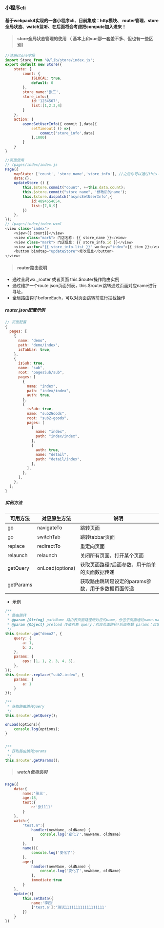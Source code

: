 ### 小程序cli

#### 基于webpack4实现的一套小程序cli、目前集成：http模块、 router管理、store全局状态、watch监听、在后面将会考虑把compute加入进来！

> #### store全局状态管理的使用 （ 基本上和vue那一套差不多、但也有一些区别）
```js
//注册store字段
import Store from '@/lib/store/index.js';
export default new Store({
    state: {
        count: {
            ISLOCAL: true,
            default: 0
        },
        store_name:'张三',
        store_info:{
            id:'1234567',
            list:[1,2,3,4]
        }
    },
    action: {
        asyncSetUserInfo({ commit },data){
            setTimeout( () =>{
                commit('store_info',data)
            },1000)
        }
    }
}

//页面使用
// /pages/index/index.js
Page({
    mapState: ['count', 'store_name','store_info'], //之后你可以通过this.data.xxx => 获取到store的值
    data:{},
    updateStore () {
        this.$store.commit("count", ++this.data.count);
        this.$store.commit("store_name", '修改后的name');
        this.$store.dispatch('asyncSetUserInfo',{
            id:4894654654,
            list:[7,8,9]
        })
    },
});
// /pages/index/index.wxml
<view class="index">
    <view>{{ count}}</view>
    <view class="mark"> 门店名称: {{ store_name }}</view>
    <view class="mark"> 门店信息: {{ store_info.id }}</view>
    <view wx:for="{{ store_info.list }}" wx:key="index">{{ item }}</view>
    <button bindtap="updateStore">修改信息</button>
</view>


```

> #### router路由说明
- 通过全局wx._router 或者页面 this.$router操作路由实例
- 通过维护一个route.json页面列表，this.$router跳转通过页面对应name进行寻址，
- 全局路由钩子beforeEach，可以对页面跳转前进行拦截操作

##### router.json配置示例
```js
// 页面配置
{
  pages: [
    {
      name: "demo",
      path: "demo/index",
      isTabbar: true,
    },
    {
      isSub: true,
      name: "sub",
      root: "pagesSub/sub",
      pages: [
        {
          name: "index",
          path: "index/index",
          auth: true,
        },
        {
          isSub: true,
          name: "sub2Goods",
          root: "sub2-goods",
          pages: [
            {
              name: "index",
              path: "index/index",
            },
            {
              auth: true,
              name: "detail",
              path: "detail/index",
            },
          ],
        },
      ],
    },
  ];
}
```
##### 实例方法

|  可用方法   | 对应原生方法  | 说明 |
|  ----  | ----  | ----  |
| go  | navigateTo | 跳转页面 |
| go  | switchTab | 跳转tabbar页面 |
| replace  | redirectTo | 重定向页面 |
| relaunch  | relaunch | 关闭所有页面，打开某个页面 |
| getQuery  | onLoad(options)   | 获取页面路径?后面参数，用于简单的页面数据传递 |
| getParams   |    | 获取路由跳转是设定的params参数，用于多数据页面传递 |

- 示例
```js
/**
 * 路由跳转
 * @param {String} pathName 路由表页面路径所对应的name，分包子页面通过name.name查找
 * @param {Object} preload 传值对象 query：对应页面路径?后面参数 params：自定义数据
 */
this.$router.go("demo2", {
    query: {
        a: 1,
        b: 2,
    },
    params: {
        ops: [1, 1, 2, 3, 4, 5],
    },
});
this.$router.replace("sub2.index", {
    params: {
        a: 1
    }
});

/**
 * 获取路由跳转query
 */
this.$router.getQuery();

onLoad(options){
    console.log(options);
}


/**
 * 获取路由跳转params
 */
this.$router.getParams();
```

> ##### watch使用说明
```js
Page({
    data:{
        name:'张三',
        age:18,
        test:{
            n:'张1111'
        }
    },
    watch:{
        "test.n":{
            handler(newName, oldName) {
                console.log('变化了',newName, oldName)
            }
        },
        name(){
            console.log('变化了')
        },
        age:{
            handler(newName, oldName) {
                console.log('变化了',newName, oldName)
            },
            immediate:true
        }
    },
    update(){
        this.setData({
            name:'李四'
            ['test.a']:'测试111111111111111111'
        })
    }
})

```
